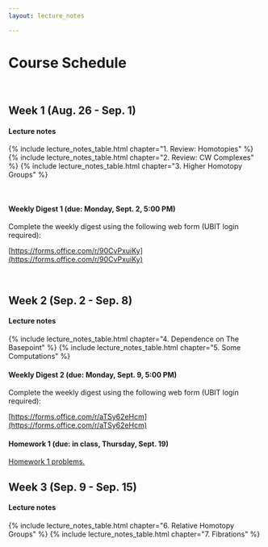 ```yaml
---
layout: lecture_notes

---
```


# Course Schedule

<br/>

## Week 1 (Aug. 26 - Sep. 1)

#### Lecture notes

{% include lecture_notes_table.html chapter="1. Review: Homotopies" %}
{% include lecture_notes_table.html chapter="2. Review: CW Complexes" %}
{% include lecture_notes_table.html chapter="3. Higher Homotopy Groups" %}


<br/>

#### Weekly Digest 1 (due: Monday, Sept. 2, 5:00 PM)

Complete the weekly digest using the following web form (UBIT login required):

[https://forms.office.com/r/90CvPxuiKy](https://forms.office.com/r/90CvPxuiKy)



<br/>

## Week 2 (Sep. 2 - Sep. 8)

#### Lecture notes


{% include lecture_notes_table.html chapter="4. Dependence on The Basepoint" %}
{% include lecture_notes_table.html chapter="5. Some Computations" %}


#### Weekly Digest 2 (due: Monday, Sept. 9, 5:00 PM)

Complete the weekly digest using the following web form (UBIT login required):

[https://forms.office.com/r/aTSy62eHcm](https://forms.office.com/r/aTSy62eHcm)


#### Homework 1 (due: in class, Thursday, Sept. 19)

<a href="/assets/homework/hw_1.pdf" markdown="0">Homework 1 problems.</a>



## Week 3 (Sep. 9 - Sep. 15)

#### Lecture notes

{% include lecture_notes_table.html chapter="6. Relative Homotopy Groups" %}
{% include lecture_notes_table.html chapter="7. Fibrations" %}

<br/>
<br/>
<br/>
<br/>
<br/>
<br/>